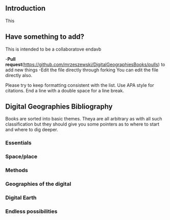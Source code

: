## Introduction

This 

## Have something to add?

This is intended to be a collaboratove endavb

-**Pull request**(https://github.com/mrzeszewski/DigitalGeographiesBooks/pulls) to add new things
-Edit the file directly through forking You can edit the file directly also.

Please try to keep formatting consistent with the list. Use APA style for citations. 
End a line with a double space for a line break.

## Digital Geographies Bibliography

Books are sorted into basic themes. Theya are all arbitrary as with all such classification but they should give you some pointers as to where to start and where to dig deeper. 

### Essentials

### Space/place

### Methods

### Geographies of the digital

### Digital Earth

### Endless possibilities

